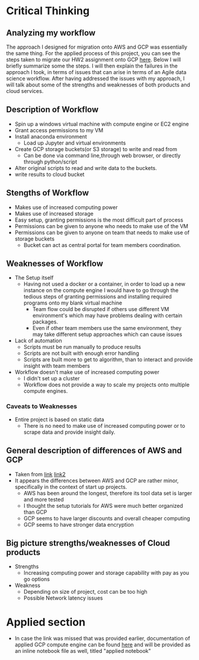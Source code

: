# Critical Thinking
## Analyzing my workflow

The approach I designed for migration onto AWS and GCP was essentially the same thing.  For the applied process of this project, you can see the steps taken to migrate our HW2 assignment onto GCP
[here](https://rpubs.com/justin_herman_42/428765).  Below I will briefly summarize some the steps.  I will then explain the failures in the approach I took, in terms of issues that can arise in terms of an Agile data science workflow.  After having addressed the issues with my approach, I will talk about some of the strengths and weaknesses of both products and cloud services. 

## Description of Workflow
+ Spin up a windows virtual machine with compute engine or EC2 engine
+ Grant access permissions to my VM
+ Install anaconda environment
    + Load up Jupyter and virtual environments
+ Create GCP storage buckets(or S3 storage) to write and read from
    + Can be done via command line,through web browser, or directly through python/script
+ Alter original scripts to read and write data to the buckets.
+ write results to cloud bucket

## Stengths of Workflow
+ Makes use of increased computing power
+ Makes use of increased storage
+ Easy setup, granting permissions is the most difficult part of process
+ Permissions can be given to anyone who needs to make use of the VM
+ Permissions can be given to anyone on team that needs to make use of storage buckets
    + Bucket can act as central portal for team members coordination.

## Weaknesses of Workflow
+ The Setup itself
    + Having not used a docker or a container, in order to load up a new instance on the compute engine I would have to go through the tedious steps of granting permissions and installing required programs onto my blank virtual machine
        + Team flow could be disrupted if others use different VM environment's which may have problems dealing with certain packages.
        + Even if other team members use the same environment, they may take different setup approaches which can cause issues
+ Lack of automation
    + Scripts must be run manually to produce results
    + Scripts are not built with enough error handling
    + Scripts are built more to get to algorithm, than to interact and provide insight with team members
+ Workflow doesn't make use of increased computing power
    + I didn't set up a cluster
    + Workflow does not provide a way to scale my projects onto multiple compute engines.

### Caveats to Weaknesses
+ Entire project is based on static data
    + There is no need to make use of increased computing power or to scrape data and provide insight  daily.  

## General description of differences of AWS and GCP
+ Taken from 
[link](https://hackernoon.com/aws-vs-google-cloud-platform-which-cloud-service-provider-to-choose-94a65e4ef0c5)
[link2](https://medium.com/@robaboukhalil/a-tale-of-two-clouds-amazon-vs-google-4f2520516a38)
+ It appears the differences between AWS and GCP are rather minor, specifically in the context of start up projects.  
    + AWS has been around the longest, therefore its tool data set is larger and more tested
    + I thought the setup tutorials for AWS were much better organized than GCP
    + GCP seems to have larger discounts and overall cheaper computing
    + GCP seems to have stronger data encryption 

## Big picture strengths/weaknesses of Cloud products
+ Strengths
    + Increasing computing power and storage capability with pay as you go options
+ Weakness
    + Depending on size of project, cost can be too high
    + Possible Network latency issues


# Applied section
+ In case the link was missed that was provided earlier, documentation of applied GCP compute engine can be found 
[here](https://rpubs.com/justin_herman_42/428765) and will be provided as an inline notebook file as well, titled "applied notebook"
